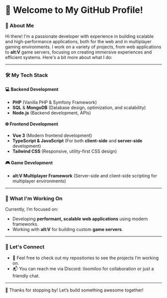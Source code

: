 # 👋 Welcome to My GitHub Profile!

### 🌟 About Me
Hi there! I'm a passionate developer with experience in building scalable and high-performance applications, both for the web and in multiplayer gaming environments. I work on a variety of projects, from web applications to **alt:V** game servers, focusing on creating immersive experiences and efficient systems. Here's a bit more about what I do:

---

### 🛠️ My Tech Stack

#### 💻 **Backend Development**
- **PHP** (Vanilla PHP & Symfony Framework)
- **SQL** & **MongoDB** (Database design, optimization, and scalability)
- **Node.js** (Backend development, APIs)

#### 🌐 **Frontend Development**
- **Vue 3** (Modern frontend development)
- **TypeScript & JavaScript** (For both **client-side** and **server-side** development)
- **Tailwind CSS** (Responsive, utility-first CSS design)

#### 🎮 **Game Development**
- **alt:V Multiplayer Framework** (Server-side and client-side scripting for multiplayer environments)

---

### 🌱 What I'm Working On

Currently, I’m focused on:

- Developing **performant, scalable web applications** using modern frameworks.
- Working with **alt:V** for building custom **game servers**.

---

### 🔗 Let's Connect

- 💬 Feel free to check out my repositories to see the projects I’m working on.
- 📬 You can reach me via Discord: iloomiloo for collaboration or just a friendly chat.

---

🚀 Thanks for stopping by! Let’s build something awesome together!
